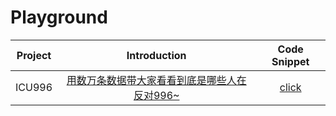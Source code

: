 # Playground

| Project                | Introduction                                                                                       | Code Snippet                                                                                                 |
| :----:                 | :----:                                                                                             | :----:                                                                                                       |
| ICU996                 | [用数万条数据带大家看看到底是哪些人在反对996~](https://mp.weixin.qq.com/s/58AHrbp0jfFltYqZsJPu5Q)  | [click](https://github.com/CharlesPikachu/freeproxy/tree/master/examples/ICU996)                             |
